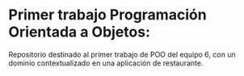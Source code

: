 # Primer trabajo Programación Orientada a Objetos:

Repositorio destinado al primer trabajo de POO del equipo 6, con un dominio contextualizado en una aplicación de restaurante.

